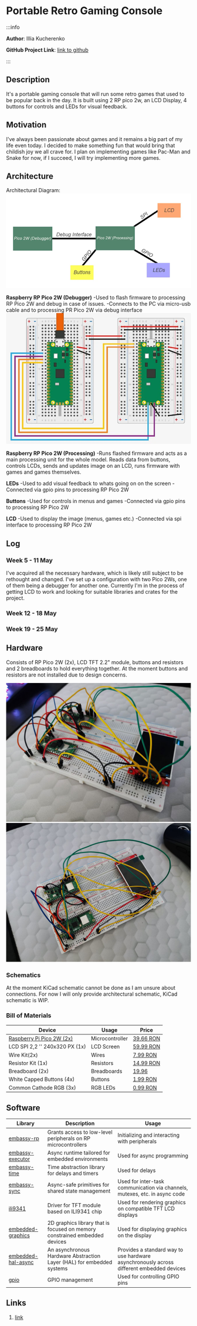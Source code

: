 # Portable Retro Gaming Console


:::info 

**Author**: Illia Kucherenko

**GitHub Project Link**: [link to github](https://github.com/UPB-PMRust-Students/project-illia-kucherenko)

:::

## Description

It's a portable gaming console that will run some retro games that used to be popular back in the day. It is built using 2 RP pico 2w, an LCD Display, 4 buttons for controls and LEDs for visual feedback.

## Motivation

I've always been passionate about games and it remains a big part of my life even today. I decided to make something fun that would bring that childish joy we all crave for. I plan on implementing games like Pac-Man and Snake for now, if I succeed, I will try implementing more games.

## Architecture 

Architectural Diagram:
![Architectural Diagram](architecture.webp)

**Raspberry RP Pico 2W (Debugger)**
-Used to flash firmware to processing RP Pico 2W and debug in case of issues.
-Connects to the PC via micro-usb cable and to processing PR Pico 2W via debug interface ![Debug Interface](debug_interface.webp) 

**Raspberry RP Pico 2W (Processing)**
-Runs flashed firmware and acts as a main processing unit for the whole model. Reads data from buttons, controls LCDs, sends and updates image on an LCD, runs firmware with games and games themselves.

**LEDs**
-Used to add visual feedback to whats going on on the screen
-Connected via gpio pins to processing RP Pico 2W

**Buttons**
-Used for controls in menus and games
-Connected via gpio pins to processing RP Pico 2W

**LCD**
-Used to display the image (menus, games etc.)
-Connected via spi interface to processing RP Pico 2W


## Log
### Week 5 - 11 May
I've acquired all the necessary hardware, which is likely still subject to be rethought and changed. I've set up a configuration with two Pico 2Ws, one of them being a debugger for another one. Currently I'm in the process of getting LCD to work and looking for suitable libraries and crates for the project.

### Week 12 - 18 May

### Week 19 - 25 May

## Hardware
Consists of RP Pico 2W (2x), LCD TFT 2.2" module, buttons and resistors and 2 breadboards to hold everything together. At the moment buttons and resistors are not installed due to design concerns.

![](pic1.webp)
![](pic2.webp)

### Schematics

At the moment KiCad schematic cannot be done as I am unsure about connections. For now I will only provide architectural schematic, KiCad schematic is WIP.

### Bill of Materials

| Device | Usage | Price |
|--------|--------|-------|
| [Raspberry Pi Pico 2W (2x)](https://www.raspberrypi.com/documentation/microcontrollers/pico-series.html) | Microcontroller | [39.66 RON](https://www.optimusdigital.ro/en/raspberry-pi-boards/13327-raspberry-pi-pico-2-w.html?srsltid=AfmBOoo5CQdoi14-RbmA_YJJrNUG1hPBzlSKgPdCOYv9U2PgJdK3bPwM)|
| LCD SPI 2,2 '' 240x320 PX (1x) | LCD Screen | [59.99 RON](https://www.optimusdigital.ro/ro/optoelectronice-lcd-uri/1260-lcd-spi-22-240x320-px.html)|
| Wire Kit(2x) | Wires | [7.99 RON](https://www.optimusdigital.ro/ro/fire-fire-mufate/12-set-de-cabluri-pentru-breadboard.html)|
| Resistor Kit (1x) | Resistors | [14.99 RON](https://www.optimusdigital.ro/ro/componente-electronice-rezistoare/10928-plusivo-kit-250-buc-rezistoare.html) |
| Breadboard (2x) | Breadboards | [19.96](https://www.optimusdigital.ro/ro/prototipare-breadboard-uri/8-breadboard-830-points.html) |
| White Capped Buttons (4x) | Buttons | [1.99 RON](https://www.optimusdigital.ro/ro/butoane-i-comutatoare/1115-buton-cu-capac-rotund-alb.html) |
| Common Cathode RGB (3x) | RGB LEDs | [0.99 RON](https://www.optimusdigital.ro/ro/optoelectronice-led-uri/483-led-rgb-catod-comun.html?search_query=rgb&results=121) |


## Software

| Library | Description | Usage |
|---------|-------------|-------|
[embassy-rp](https://docs.embassy.dev/embassy-rp/git/rp235xb/index.html) | Grants access to low-level peripherals on RP microcontrollers | Initializing and interacting with peripherals
[embassy-executor](https://docs.embassy.dev/embassy-executor/git/cortex-m/index.html) | Async runtime tailored for embedded environments | Used for async programming |
[embassy-time](https://docs.embassy.dev/embassy-time/git/default/index.html) | Time abstraction library for delays and timers | Used for delays |
[embassy-sync](https://docs.embassy.dev/embassy-sync/git/default/index.html) | Async-safe primitives for shared state management | Used for inter-task communication via channels, mutexes, etc. in async code |
[ili9341](https://docs.rs/ili9341/0.6.0/ili9341/) | Driver for TFT module based on ILI9341 chip | Used for rendering graphics on compatible TFT LCD displays |
[embedded-graphics](https://docs.rs/embedded-graphics/0.8.1/embedded_graphics/) | 2D graphics library that is focused on memory constrained embedded devices | Used for displaying graphics on the display |
[embedded-hal-async](https://docs.rs/embedded-hal-async/latest/embedded_hal_async/) | An asynchronous Hardware Abstraction Layer (HAL) for embedded systems | Provides a standard way to use hardware asynchronously across different embedded devices |
[gpio](https://docs.embassy.dev/embassy-rp/git/rp235xb/gpio/index.html) | GPIO management | Used for controlling GPIO pins

## Links

1. [link](https://www.youtube.com/watch?v=SB3qwe6CTjM)